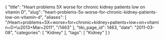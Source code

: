 {
    "title": "Heart problems 5X worse for chronic kidney patients low on vitamin D",
    "slug": "heart-problems-5x-worse-for-chronic-kidney-patients-low-on-vitamin-d",
    "aliases": [
        "/Heart+problems+5X+worse+for+chronic+kidney+patients+low+on+vitamin+D+\u2013+Mar+2011",
        "/1463"
    ],
    "tiki_page_id": 1463,
    "date": "2011-03-08",
    "categories": [
        "Kidney"
    ],
    "tags": [
        "Kidney"
    ]
}